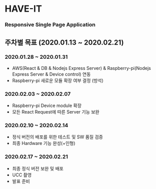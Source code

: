 ﻿# HAVE-IT


### Responsive Single Page Application 


## 주차별 목표 (2020.01.13 ~ 2020.02.21)

### 2020.01.28 ~ 2020.01.31

 - AWS(React & DB & Nodejs Express Server) & Raspberry-pi(Nodejs Express Server & Device control) 연동
 - Raspberry-pi 새로운 모듈 확장 여부 결정 (방석)



### 2020.02.03 ~ 2020.02.07

 - Raspberry-pi Device module 확장
 - 모든 React Request에 따른 Server 기능 보완



### 2020.02.10 ~ 2020.02.14

 - 정식 버전의 배포를 위한 테스트 및 SW 품질 검증
 - 최종 Hardware 기능 완성(+인형)



### 2020.02.17 ~ 2020.02.21

 - 최종 정식 버전 보완 및 배포
 - UCC 촬영
 - 발표 준비 